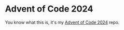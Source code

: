 # Advent of Code 2024

You know what this is, it's my [Advent of Code 2024](https://adventofcode.com/2024/) repo. 
